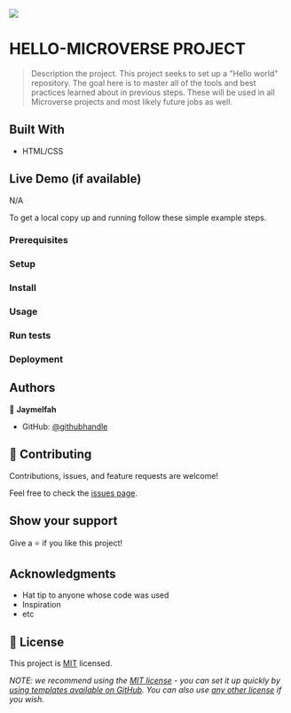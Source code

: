 ![](https://img.shields.io/badge/Microverse-blueviolet)

# HELLO-MICROVERSE PROJECT

> Description the project.
> This project seeks to set up a "Hello world" repository. The goal here is to master all of the tools and best practices learned about in previous steps. These will be used in all Microverse projects and most likely future jobs as well.


## Built With

- HTML/CSS


## Live Demo (if available)
N/A




To get a local copy up and running follow these simple example steps.

### Prerequisites

### Setup

### Install

### Usage

### Run tests

### Deployment



## Authors

👤 **Jaymelfah**

- GitHub: [@githubhandle](https://github.com/githubhandle)


## 🤝 Contributing

Contributions, issues, and feature requests are welcome!

Feel free to check the [issues page](../../issues/).

## Show your support

Give a ⭐️ if you like this project!

## Acknowledgments

- Hat tip to anyone whose code was used
- Inspiration
- etc

## 📝 License

This project is [MIT](./LICENSE) licensed.

_NOTE: we recommend using the [MIT license](https://choosealicense.com/licenses/mit/) - you can set it up quickly by [using templates available on GitHub](https://docs.github.com/en/communities/setting-up-your-project-for-healthy-contributions/adding-a-license-to-a-repository). You can also use [any other license](https://choosealicense.com/licenses/) if you wish._
